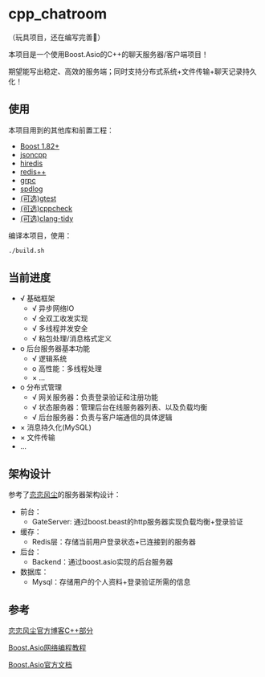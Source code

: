 # cpp_chatroom

（玩具项目，还在编写完善🥺）

本项目是一个使用Boost.Asio的C++的聊天服务器/客户端项目！

期望能写出稳定、高效的服务端；同时支持分布式系统+文件传输+聊天记录持久化！

## 使用

本项目用到的其他库和前置工程：

- [Boost 1.82+](https://www.boost.org/releases/latest/)
- [jsoncpp](https://github.com/open-source-parsers/jsoncpp)
- [hiredis](https://github.com/redis/hiredis)
- [redis++](https://github.com/sewenew/redis-plus-plus)
- [grpc](https://github.com/grpc/grpc/)
- [spdlog](https://github.com/gabime/spdlog/releases/tag/v1.15.3)
- [(可选)gtest](https://github.com/google/googletest)
- [(可选)cppcheck](https://github.com/danmar/cppcheck)
- [(可选)clang-tidy](https://clang.llvm.org/extra/clang-tidy/)

编译本项目，使用：

```bash
./build.sh
```

## 当前进度

- √ 基础框架
  - √ 异步网络IO
  - √ 全双工收发实现
  - √ 多线程并发安全
  - √ 粘包处理/消息格式定义
- o 后台服务器基本功能
  - √ 逻辑系统
  - o 高性能：多线程处理
  - × ...
- o 分布式管理
  - √ 网关服务器：负责登录验证和注册功能
  - √ 状态服务器：管理后台在线服务器列表、以及负载均衡
  - √ 后台服务器：负责与客户端通信的具体逻辑
- × 消息持久化(MySQL)
- × 文件传输
- ...

## 架构设计

参考了[恋恋风尘](https://llfc.club/category?catid=225RaiVNI8pFDD5L4m807g7ZwmF#!aid/2eIZbBf2pkVGQG1oPdRLDtTDLo0)的服务器架构设计：

- 前台：
  - GateServer: 通过boost.beast的http服务器实现负载均衡+登录验证
- 缓存：
  - Redis层：存储当前用户登录状态+已连接到的服务器
- 后台：
  - Backend：通过boost.asio实现的后台服务器
- 数据库：
  - Mysql：存储用户的个人资料+登录验证所需的信息

## 参考

[恋恋风尘官方博客C++部分](https://llfc.club/category?catid=225RaiVNI8pFDD5L4m807g7ZwmF)

[Boost.Asio网络编程教程](https://mmoaay.gitbooks.io/boost-asio-cpp-network-programming-chinese/content/)

[Boost.Asio官方文档](https://www.boost.org/doc/libs/latest/doc/html/boost_asio.html)
